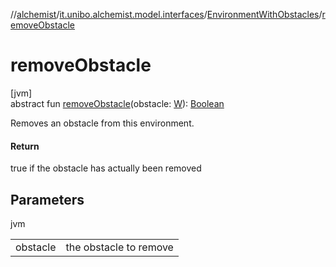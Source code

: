 //[alchemist](../../../index.md)/[it.unibo.alchemist.model.interfaces](../index.md)/[EnvironmentWithObstacles](index.md)/[removeObstacle](remove-obstacle.md)

# removeObstacle

[jvm]\
abstract fun [removeObstacle](remove-obstacle.md)(obstacle: [W](index.md)): [Boolean](https://kotlinlang.org/api/latest/jvm/stdlib/kotlin/-boolean/index.html)

Removes an obstacle from this environment.

#### Return

true if the obstacle has actually been removed

## Parameters

jvm

| | |
|---|---|
| obstacle | the obstacle to remove |
